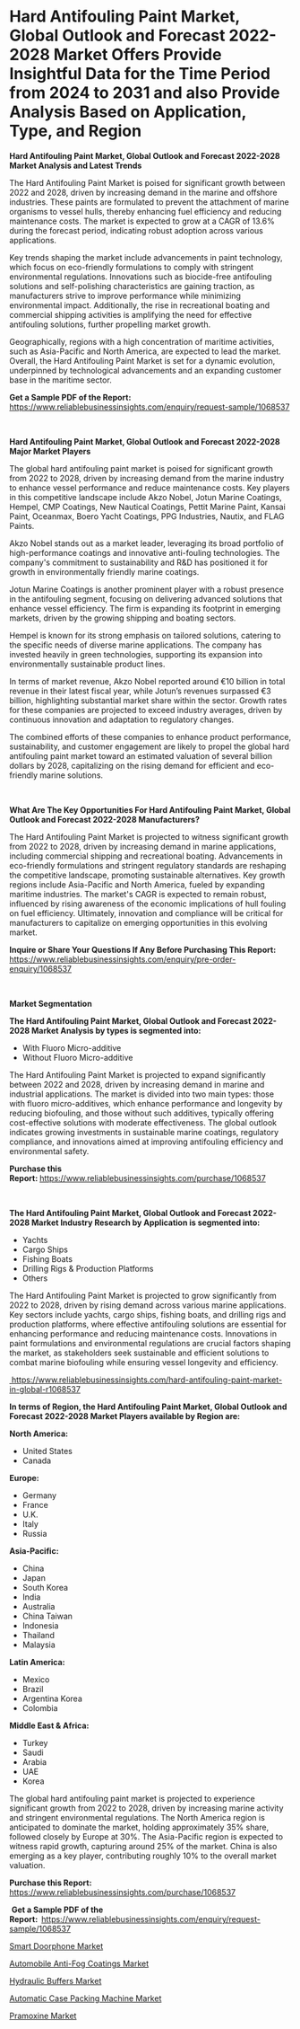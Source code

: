 <p><h1>Hard Antifouling Paint Market, Global Outlook and Forecast 2022-2028 Market Offers Provide Insightful Data for the Time Period from 2024 to 2031 and also Provide Analysis Based on Application, Type, and Region</h1></p><p><strong>Hard Antifouling Paint Market, Global Outlook and Forecast 2022-2028 Market Analysis and Latest Trends</strong></p>
<p><p>The Hard Antifouling Paint Market is poised for significant growth between 2022 and 2028, driven by increasing demand in the marine and offshore industries. These paints are formulated to prevent the attachment of marine organisms to vessel hulls, thereby enhancing fuel efficiency and reducing maintenance costs. The market is expected to grow at a CAGR of 13.6% during the forecast period, indicating robust adoption across various applications.</p><p>Key trends shaping the market include advancements in paint technology, which focus on eco-friendly formulations to comply with stringent environmental regulations. Innovations such as biocide-free antifouling solutions and self-polishing characteristics are gaining traction, as manufacturers strive to improve performance while minimizing environmental impact. Additionally, the rise in recreational boating and commercial shipping activities is amplifying the need for effective antifouling solutions, further propelling market growth.</p><p>Geographically, regions with a high concentration of maritime activities, such as Asia-Pacific and North America, are expected to lead the market. Overall, the Hard Antifouling Paint Market is set for a dynamic evolution, underpinned by technological advancements and an expanding customer base in the maritime sector.</p></p>
<p><strong>Get a Sample PDF of the Report:&nbsp;</strong> <a href="https://www.reliablebusinessinsights.com/enquiry/request-sample/1068537">https://www.reliablebusinessinsights.com/enquiry/request-sample/1068537</a></p>
<p>&nbsp;</p>
<p><strong>Hard Antifouling Paint Market, Global Outlook and Forecast 2022-2028 Major Market Players</strong></p>
<p><p>The global hard antifouling paint market is poised for significant growth from 2022 to 2028, driven by increasing demand from the marine industry to enhance vessel performance and reduce maintenance costs. Key players in this competitive landscape include Akzo Nobel, Jotun Marine Coatings, Hempel, CMP Coatings, New Nautical Coatings, Pettit Marine Paint, Kansai Paint, Oceanmax, Boero Yacht Coatings, PPG Industries, Nautix, and FLAG Paints.</p><p>Akzo Nobel stands out as a market leader, leveraging its broad portfolio of high-performance coatings and innovative anti-fouling technologies. The company's commitment to sustainability and R&D has positioned it for growth in environmentally friendly marine coatings.</p><p>Jotun Marine Coatings is another prominent player with a robust presence in the antifouling segment, focusing on delivering advanced solutions that enhance vessel efficiency. The firm is expanding its footprint in emerging markets, driven by the growing shipping and boating sectors.</p><p>Hempel is known for its strong emphasis on tailored solutions, catering to the specific needs of diverse marine applications. The company has invested heavily in green technologies, supporting its expansion into environmentally sustainable product lines.</p><p>In terms of market revenue, Akzo Nobel reported around €10 billion in total revenue in their latest fiscal year, while Jotun’s revenues surpassed €3 billion, highlighting substantial market share within the sector. Growth rates for these companies are projected to exceed industry averages, driven by continuous innovation and adaptation to regulatory changes.</p><p>The combined efforts of these companies to enhance product performance, sustainability, and customer engagement are likely to propel the global hard antifouling paint market toward an estimated valuation of several billion dollars by 2028, capitalizing on the rising demand for efficient and eco-friendly marine solutions.</p></p>
<p>&nbsp;</p>
<p><strong>What Are The Key Opportunities For Hard Antifouling Paint Market, Global Outlook and Forecast 2022-2028 Manufacturers?</strong></p>
<p><p>The Hard Antifouling Paint Market is projected to witness significant growth from 2022 to 2028, driven by increasing demand in marine applications, including commercial shipping and recreational boating. Advancements in eco-friendly formulations and stringent regulatory standards are reshaping the competitive landscape, promoting sustainable alternatives. Key growth regions include Asia-Pacific and North America, fueled by expanding maritime industries. The market's CAGR is expected to remain robust, influenced by rising awareness of the economic implications of hull fouling on fuel efficiency. Ultimately, innovation and compliance will be critical for manufacturers to capitalize on emerging opportunities in this evolving market.</p></p>
<p><strong>Inquire or Share Your Questions If Any Before Purchasing This Report:</strong> <a href="https://www.reliablebusinessinsights.com/enquiry/pre-order-enquiry/1068537">https://www.reliablebusinessinsights.com/enquiry/pre-order-enquiry/1068537</a></p>
<p>&nbsp;</p>
<p><strong>Market Segmentation</strong></p>
<p><strong>The Hard Antifouling Paint Market, Global Outlook and Forecast 2022-2028 Market Analysis by types is segmented into:</strong></p>
<p><ul><li>With Fluoro Micro-additive</li><li>Without Fluoro Micro-additive</li></ul></p>
<p><p>The Hard Antifouling Paint Market is projected to expand significantly between 2022 and 2028, driven by increasing demand in marine and industrial applications. The market is divided into two main types: those with fluoro micro-additives, which enhance performance and longevity by reducing biofouling, and those without such additives, typically offering cost-effective solutions with moderate effectiveness. The global outlook indicates growing investments in sustainable marine coatings, regulatory compliance, and innovations aimed at improving antifouling efficiency and environmental safety.</p></p>
<p><strong>Purchase this Report:&nbsp;</strong><a href="https://www.reliablebusinessinsights.com/purchase/1068537">https://www.reliablebusinessinsights.com/purchase/1068537</a></p>
<p>&nbsp;</p>
<p><strong>The Hard Antifouling Paint Market, Global Outlook and Forecast 2022-2028 Market Industry Research by Application is segmented into:</strong></p>
<p><ul><li>Yachts</li><li>Cargo Ships</li><li>Fishing Boats</li><li>Drilling Rigs & Production Platforms</li><li>Others</li></ul></p>
<p><p>The Hard Antifouling Paint Market is projected to grow significantly from 2022 to 2028, driven by rising demand across various marine applications. Key sectors include yachts, cargo ships, fishing boats, and drilling rigs and production platforms, where effective antifouling solutions are essential for enhancing performance and reducing maintenance costs. Innovations in paint formulations and environmental regulations are crucial factors shaping the market, as stakeholders seek sustainable and efficient solutions to combat marine biofouling while ensuring vessel longevity and efficiency.</p></p>
<p><a href="https://www.reliablebusinessinsights.com/hard-antifouling-paint-market-in-global-r1068537">&nbsp;https://www.reliablebusinessinsights.com/hard-antifouling-paint-market-in-global-r1068537</a></p>
<p><strong>In terms of Region, the Hard Antifouling Paint Market, Global Outlook and Forecast 2022-2028 Market Players available by Region are:</strong></p>
<p>
    <p> <strong> North America: </strong>
        <ul>
            <li>United States</li>
            <li>Canada</li>
        </ul>
        </p> 
    <p> <strong> Europe: </strong>
        <ul>
            <li>Germany</li>
            <li>France</li>
            <li>U.K.</li>
            <li>Italy</li>
            <li>Russia</li>
        </ul>
        </p> 
    <p> <strong> Asia-Pacific: </strong>
        <ul>
            <li>China</li>
            <li>Japan</li>
            <li>South Korea</li>
            <li>India</li>
            <li>Australia</li>
            <li>China Taiwan</li>
            <li>Indonesia</li>
            <li>Thailand</li>
            <li>Malaysia</li>
        </ul>
        </p> 
    <p> <strong> Latin America: </strong>
        <ul>
            <li>Mexico</li>
            <li>Brazil</li>
            <li>Argentina Korea</li>
            <li>Colombia</li>
        </ul>
        </p> 
    <p> <strong> Middle East & Africa: </strong>
        <ul>
            <li>Turkey</li>
            <li>Saudi</li>
            <li>Arabia</li>
            <li>UAE</li>
            <li>Korea</li>
        </ul>
    </p>
    </p>
<p><p>The global hard antifouling paint market is projected to experience significant growth from 2022 to 2028, driven by increasing marine activity and stringent environmental regulations. The North America region is anticipated to dominate the market, holding approximately 35% share, followed closely by Europe at 30%. The Asia-Pacific region is expected to witness rapid growth, capturing around 25% of the market. China is also emerging as a key player, contributing roughly 10% to the overall market valuation.</p></p>
<p><strong>Purchase this Report: </strong><a href="https://www.reliablebusinessinsights.com/purchase/1068537">https://www.reliablebusinessinsights.com/purchase/1068537</a></p>
<p>&nbsp;<strong>Get a Sample PDF of the Report:&nbsp;&nbsp;</strong><a href="https://www.reliablebusinessinsights.com/enquiry/request-sample/1068537">https://www.reliablebusinessinsights.com/enquiry/request-sample/1068537</a></p>
<p><strong></strong></p>
<p><p><a href="https://medium.com/@parmer78465/smart-doorphone-market-growth-outlook-from-2024-to-2031-and-it-is-projecting-at-13-5-daec2c65e2ca">Smart Doorphone Market</a></p><p><a href="https://medium.com/@parmer78465/automobile-anti-fog-coatings-market-growth-outlook-from-2024-to-2031-and-it-is-projecting-at-14-9-4e6cb926d44c">Automobile Anti-Fog Coatings Market</a></p><p><a href="https://www.linkedin.com/pulse/hydraulic-buffers-market-analysis-report-global-insights-region-kqnlc?trackingId=u8jFnKx7T%2ByowsLdjELdIQ%3D%3D">Hydraulic Buffers Market</a></p><p><a href="https://www.linkedin.com/pulse/automatic-case-packing-machine-market-size-share-trends-analysis-2u96c?trackingId=GOuCsamPSNKqRk9tT4uKSw%3D%3D">Automatic Case Packing Machine Market</a></p><p><a href="https://www.linkedin.com/pulse/global-pramoxine-market-size-expected-experience-cagr-1oype?trackingId=nPeqeD%2BPR0mLdI5b7qU%2B%2Bg%3D%3D">Pramoxine Market</a></p></p>